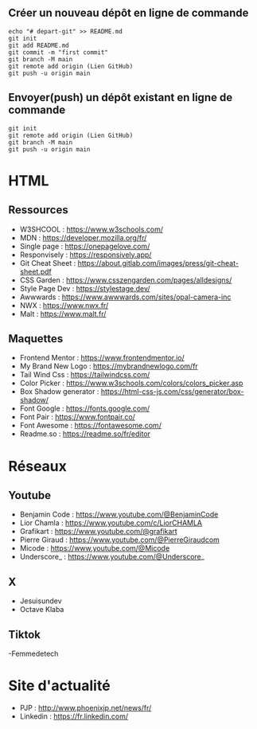 ## Créer un nouveau dépôt en ligne de commande

```
echo "# depart-git" >> README.md
git init
git add README.md
git commit -m "first commit"
git branch -M main
git remote add origin (Lien GitHub)
git push -u origin main
```

## Envoyer(push) un dépôt existant en ligne de commande

```
git init
git remote add origin (Lien GitHub)
git branch -M main
git push -u origin main
```
# HTML

## Ressources

- W3SHCOOL : https://www.w3schools.com/
- MDN : https://developer.mozilla.org/fr/
- Single page : https://onepagelove.com/
- Responvisely : https://responsively.app/
- Git Cheat Sheet : https://about.gitlab.com/images/press/git-cheat-sheet.pdf
- CSS Garden : https://www.csszengarden.com/pages/alldesigns/
- Style Page Dev : https://stylestage.dev/
- Awwwards : https://www.awwwards.com/sites/opal-camera-inc
- NWX : https://www.nwx.fr/
- Malt : https://www.malt.fr/

## Maquettes 

- Frontend Mentor : https://www.frontendmentor.io/
- My Brand New Logo : https://mybrandnewlogo.com/fr
- Tail Wind Css : https://tailwindcss.com/
- Color Picker : https://www.w3schools.com/colors/colors_picker.asp
- Box Shadow generator : https://html-css-js.com/css/generator/box-shadow/
- Font Google : https://fonts.google.com/
- Font Pair : https://www.fontpair.co/
- Font Awesome : https://fontawesome.com/
- Readme.so : https://readme.so/fr/editor

# Réseaux

## Youtube 

- Benjamin Code : https://www.youtube.com/@BenjaminCode
- Lior Chamla : https://www.youtube.com/c/LiorCHAMLA
- Grafikart : https://www.youtube.com/@grafikart
- Pierre Giraud : https://www.youtube.com/@PierreGiraudcom
- Micode : https://www.youtube.com/@Micode
- Underscore_ : https://www.youtube.com/@Underscore_

## X

- Jesuisundev
- Octave Klaba

## Tiktok

-Femmedetech

# Site d'actualité

- PJP : http://www.phoenixjp.net/news/fr/
- Linkedin : https://fr.linkedin.com/

